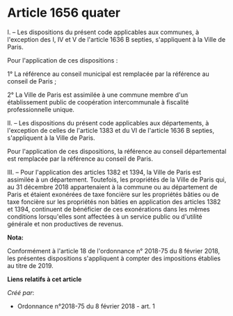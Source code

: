 # Article 1656 quater

I. – Les dispositions du présent code applicables aux communes, à l'exception des I, IV et V de l'article 1636 B septies,
s'appliquent à la Ville de Paris.

Pour l'application de ces dispositions :

1° La référence au conseil municipal est remplacée par la référence au conseil de Paris ;

2° La Ville de Paris est assimilée à une commune membre d'un établissement public de coopération intercommunale à fiscalité
professionnelle unique.

II. – Les dispositions du présent code applicables aux départements, à l'exception de celles de l'article 1383 et du VI de
l'article 1636 B septies, s'appliquent à la Ville de Paris.

Pour l'application de ces dispositions, la référence au conseil départemental est remplacée par la référence au conseil de
Paris.

III. – Pour l'application des articles 1382 et 1394, la Ville de Paris est assimilée à un département. Toutefois, les
propriétés de la Ville de Paris qui, au 31 décembre 2018 appartenaient à la commune ou au département de Paris et étaient
exonérées de taxe foncière sur les propriétés bâties ou de taxe foncière sur les propriétés non bâties en application des
articles 1382 et 1394, continuent de bénéficier de ces exonérations dans les mêmes conditions lorsqu'elles sont affectées à
un service public ou d'utilité générale et non productives de revenus.

**Nota:**

Conformément à l'article 18 de l'ordonnance n° 2018-75 du 8 février 2018, les présentes dispositions s'appliquent à compter
des impositions établies au titre de 2019.

**Liens relatifs à cet article**

_Créé par_:

  - Ordonnance n°2018-75 du 8 février 2018 - art. 1
